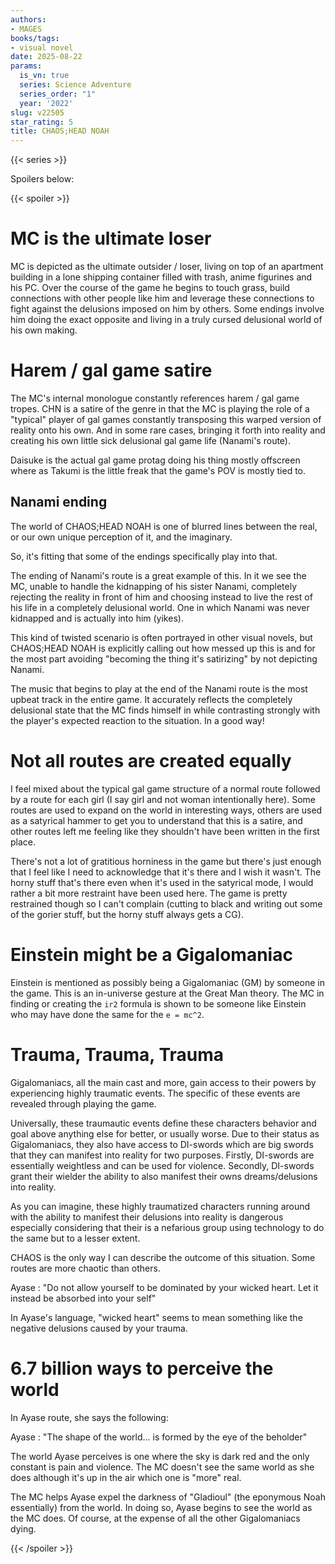 ```yaml
---
authors:
- MAGES
books/tags:
- visual novel
date: 2025-08-22
params:
  is_vn: true
  series: Science Adventure
  series_order: "1"
  year: '2022'
slug: v22505
star_rating: 5
title: CHAOS;HEAD NOAH
---
```


<!--more-->

{{< series >}}

Spoilers below:

{{< spoiler >}}

# MC is the ultimate loser

MC is depicted as the ultimate outsider / loser, living on top of an apartment building in a lone shipping container filled with trash, anime figurines and his PC. Over the course of the game he begins to touch grass, build connections with other people like him and leverage these connections to fight against the delusions imposed on him by others. Some endings involve him doing the exact opposite and living in a truly cursed delusional world of his own making.

# Harem / gal game satire

The MC's internal monologue constantly references harem / gal game tropes. CHN is a satire of the genre in that the MC is playing the role of a "typical" player of gal games constantly transposing this warped version of reality onto his own. And in some rare cases, bringing it forth into reality and creating his own little sick delusional gal game life (Nanami's route).

Daisuke is the actual gal game protag doing his thing mostly offscreen where as Takumi is the little freak that the game's POV is mostly tied to.

## Nanami ending

The world of CHAOS;HEAD NOAH is one of blurred lines between the real, or our own unique perception of it, and the imaginary.

So, it's fitting that some of the endings specifically play into that.

The ending of Nanami's route is a great example of this. In it we see the MC, unable to handle the kidnapping of his sister Nanami, completely rejecting the reality in front of him and choosing instead to live the rest of his life in a completely delusional world. One in which Nanami was never kidnapped and is actually into him (yikes).

This kind of twisted scenario is often portrayed in other visual novels, but CHAOS;HEAD NOAH is explicitly calling out how messed up this is and for the most part avoiding "becoming the thing it's satirizing" by not depicting Nanami.

The music that begins to play at the end of the Nanami route is the most upbeat track in the entire game. It accurately reflects the completely delusional state that the MC finds himself in while contrasting strongly with the player's expected reaction to the situation. In a good way!

# Not all routes are created equally

I feel mixed about the typical gal game structure of a normal route followed by a route for each girl (I say girl and not woman intentionally here). Some routes are used to expand on the world in interesting ways, others are used as a satyrical hammer to get you to understand that this is a satire, and other routes left me feeling like they shouldn't have been written in the first place.

There's not a lot of gratitious horniness in the game but there's just enough that I feel like I need to acknowledge that it's there and I wish it wasn't. The horny stuff that's there even when it's used in the satyrical mode, I would rather a bit more restraint have been used here. The game is pretty restrained though so I can't complain (cutting to black and writing out some of the gorier stuff, but the horny stuff always gets a CG).  

# Einstein might be a Gigalomaniac

Einstein is mentioned as possibly being a Gigalomaniac (GM) by someone in the game. This is an in-universe gesture at the Great Man theory. The MC in finding or creating the `ir2` formula is shown to be someone like Einstein who may have done the same for the `e = mc^2`.

# Trauma, Trauma, Trauma

Gigalomaniacs, all the main cast and more, gain access to their powers by experiencing highly traumatic events. The specific of these events are revealed through playing the game.

Universally, these traumautic events define these characters behavior and goal above anything else for better, or usually worse. Due to their status as Gigalomaniacs, they also have access to DI-swords which are big swords that they can manifest into reality for two purposes. Firstly, DI-swords are essentially weightless and can be used for violence. Secondly, DI-swords grant their wielder the ability to also manifest their owns dreams/delusions into reality.

As you can imagine, these highly traumatized characters running around with the ability to manifest their delusions into reality is dangerous especially considering that their is a nefarious group using technology to do the same but to a lesser extent.

CHAOS is the only way I can describe the outcome of this situation. Some routes are more chaotic than others.

Ayase
: "Do not allow yourself to be dominated by your wicked heart. Let it instead be absorbed into your self"

In Ayase's language, "wicked heart" seems to mean something like the negative delusions caused by your trauma.

# 6.7 billion ways to perceive the world

In Ayase route, she says the following:

Ayase
: "The shape of the world... is formed by the eye of the beholder"

The world Ayase perceives is one where the sky is dark red and the only constant is pain and violence. The MC doesn't see the same world as she does although it's up in the air which one is "more" real.

The MC helps Ayase expel the darkness of "Gladioul" (the eponymous Noah essentially) from the world. In doing so, Ayase begins to see the world as the MC does. Of course, at the expense of all the other Gigalomaniacs dying.

{{< /spoiler >}}